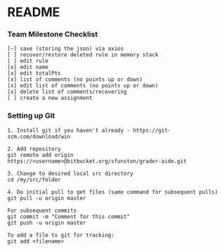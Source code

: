 # README #

### Team Milestone Checklist ###

    [~] save (storing the json) via axios
    [ ] recover/restore deleted rule in memory stack
    [ ] edit rule
    [x] edit name
    [x] edit totalPts
    [x] list of comments (no points up or down)
    [x] edit list of comments (no points up or down)
    [x] delete list of comments/recovering
    [ ] create a new assignment

### Setting up Git ###
    1. Install git if you haven't already - https://git-scm.com/download/win

    2. Add repository
    git remote add origin https://<username>@bitbucket.org/sfunston/grader-aide.git

    3. Change to desired local src directory
    cd /my/src/folder

    4. Do initial pull to get files (same command for subsequent pulls)
    git pull -u origin master

    For subsequent commits
    git commit -m "Comment for this commit"
    git push -u origin master
    
    To add a file to git for tracking:
    git add <filename>